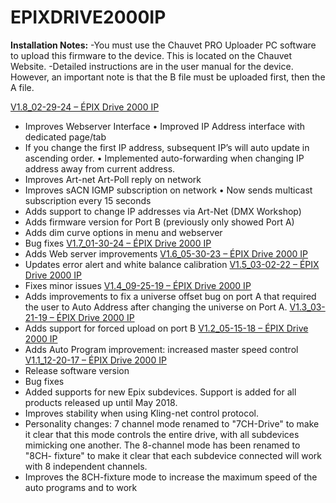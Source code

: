 # EPIXDRIVE2000IP

**Installation Notes:**
-You must use the Chauvet PRO Uploader PC software to upload this firmware to the device. This is located on the Chauvet Website. 
-Detailed instructions are in the user manual for the device. However, an important note is that the B file must be uploaded first, then the A file.

[V1.8_02-29-24 – ÉPIX Drive 2000 IP](https://github.com/Chauvet-Pro/EPIXDRIVE2000IP/blob/d58b5a7e51ba959c2350620a41743c8931ec9e64/Firmware/V1.8_02-29-24.zip)
-	Improves Webserver Interface
•	Improved IP Address interface with dedicated page/tab
-	If you change the first IP address, subsequent IP’s will auto update in ascending order.
•	Implemented auto-forwarding when changing IP address away from current address.
-	Improves Art-net Art-Poll reply on network
-	Improves sACN IGMP subscription on network
•	Now sends multicast subscription every 15 seconds
-	Adds support to change IP addresses via Art-Net (DMX Workshop)
-	Adds firmware version for Port B (previously only showed Port A)
-	Adds dim curve options in menu and webserver
-	Bug fixes
[V1.7_01-30-24 – ÉPIX Drive 2000 IP](https://github.com/Chauvet-Pro/EPIXDRIVE2000IP/blob/d58b5a7e51ba959c2350620a41743c8931ec9e64/Firmware/V1_77_01-30-2024_Epix%20Drive%202000%20IP.zip)
-	Adds Web server improvements
[V1.6_05-30-23 – ÉPIX Drive 2000 IP](https://github.com/Chauvet-Pro/EPIXDRIVE2000IP/blob/d58b5a7e51ba959c2350620a41743c8931ec9e64/Firmware/Epix%20Drive%202000%20IP_V1.69.zip)
-	Updates error alert and white balance calibration
[V1.5_03-02-22 – ÉPIX Drive 2000 IP](https://github.com/Chauvet-Pro/EPIXDRIVE2000IP/blob/d58b5a7e51ba959c2350620a41743c8931ec9e64/Firmware/V1_5_3-2-2022.zip)
-	Fixes minor issues 
[V1.4_09-25-19 – ÉPIX Drive 2000 IP](https://github.com/Chauvet-Pro/EPIXDRIVE2000IP/blob/d58b5a7e51ba959c2350620a41743c8931ec9e64/Firmware/V1_4_9-25-2019.zip)
-	Adds improvements to fix a universe offset bug on port A that required the user to Auto Address after changing the universe on Port A.
[V1.3_03-21-19 – ÉPIX Drive 2000 IP](https://github.com/Chauvet-Pro/EPIXDRIVE2000IP/blob/d58b5a7e51ba959c2350620a41743c8931ec9e64/Firmware/V1_3_3-21-2019.zip)
-	Adds support for forced upload on port B
[V1.2_05-15-18 – ÉPIX Drive 2000 IP](https://github.com/Chauvet-Pro/EPIXDRIVE2000IP/blob/d58b5a7e51ba959c2350620a41743c8931ec9e64/Firmware/V1_2_5-15-2018.zip)
-	Adds Auto Program improvement: increased master speed control
[V1.1_12-20-17 – ÉPIX Drive 2000 IP](https://github.com/Chauvet-Pro/EPIXDRIVE2000IP/blob/d58b5a7e51ba959c2350620a41743c8931ec9e64/Firmware/V1_1_1_12-20-2017.zip)
-	Release software version
-	Bug fixes
-	 Added supports for new Epix subdevices. Support is added for all products released up until May 2018.
-	Improves stability when using Kling-net control protocol.
-	Personality changes: 7 channel mode renamed to "7CH-Drive" to make it clear that this mode controls the entire drive, with all subdevices mimicking one another. The 8-channel mode has been renamed to "8CH- fixture" to make it clear that each subdevice connected will work with 8 independent channels. 
-	Improves the 8CH-fixture mode to increase the maximum speed of the auto programs and to work
